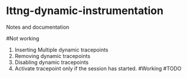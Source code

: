 lttng-dynamic-instrumentation
=============================

Notes and documentation

#Not working
1. Inserting Multiple dynamic tracepoints
2. Removing dynamic tracepoints
3. Disabling dynamic tracepoints
4. Activate tracepoint only if the session has started.
#Working
#TODO
